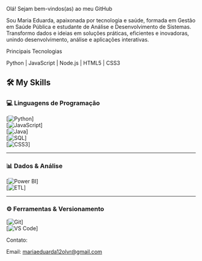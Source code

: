 
Olá! Sejam bem-vindos(as) ao meu GitHub

Sou Maria Eduarda, apaixonada por tecnologia e saúde, formada em Gestão em Saúde Pública e estudante de Análise e Desenvolvimento de Sistemas. 
Transformo dados e ideias em soluções práticas, eficientes e inovadoras, unindo desenvolvimento, análise e aplicações interativas.

Principais Tecnologias

Python | JavaScript | Node.js | HTML5 | CSS3

## 🛠️ My Skills

### 💻 Linguagens de Programação
[![Python](https://img.shields.io/badge/Python-3776AB?style=for-the-badge&logo=python&logoColor=white)]  
[![JavaScript](https://img.shields.io/badge/JavaScript-F7DF1E?style=for-the-badge&logo=javascript&logoColor=black)]  
[![Java](https://img.shields.io/badge/Java-007396?style=for-the-badge&logo=java&logoColor=white)]  
[![SQL](https://img.shields.io/badge/SQL-4479A1?style=for-the-badge&logo=postgresql&logoColor=white)]  
[![CSS3](https://img.shields.io/badge/CSS3-1572B6?style=for-the-badge&logo=css3&logoColor=white)]  

---

### 📊 Dados & Análise
[![Power BI](https://img.shields.io/badge/Power_BI-F2C811?style=for-the-badge&logo=microsoft-power-bi&logoColor=black)]  
[![ETL](https://img.shields.io/badge/ETL-4B8BBE?style=for-the-badge&logo=apache-airflow&logoColor=white)]  

---

### ⚙️ Ferramentas & Versionamento
[![Git](https://img.shields.io/badge/Git-F05032?style=for-the-badge&logo=git&logoColor=white)]  
[![VS Code](https://img.shields.io/badge/VS_Code-0078D7?style=for-the-badge&logo=visual-studio-code&logoColor=white)]  




Contato:

Email: [mariaeduarda12olvr@gmail.com](mailto:mariaeduarda12olvr@gmail.com)

